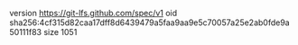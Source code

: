 version https://git-lfs.github.com/spec/v1
oid sha256:4cf315d82caa17dff8d6439479a5faa9aa9e5c70057a25e2ab0fde9a50111f83
size 1051
